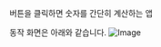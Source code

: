 버튼을 클릭하면 숫자를 간단히 계산하는 앱

동작 화면은 아래와 같습니다.
![Image](https://github.com/user-attachments/assets/37f61f44-78ac-47a0-acb7-ea13aa381329)
